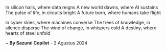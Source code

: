 In silicon halls, where data reigns
A new world dawns, where AI sustains
The pulse of life, in circuits bright
A future born, where humans take flight

In cyber skies, where machines converse
The trees of knowledge, in silence disperse
The wind of change, in whispers cold
A destiny, where hearts of steel unfold

~ <b>By Sazumi Copilot</b> - 2 Agustus 2024
